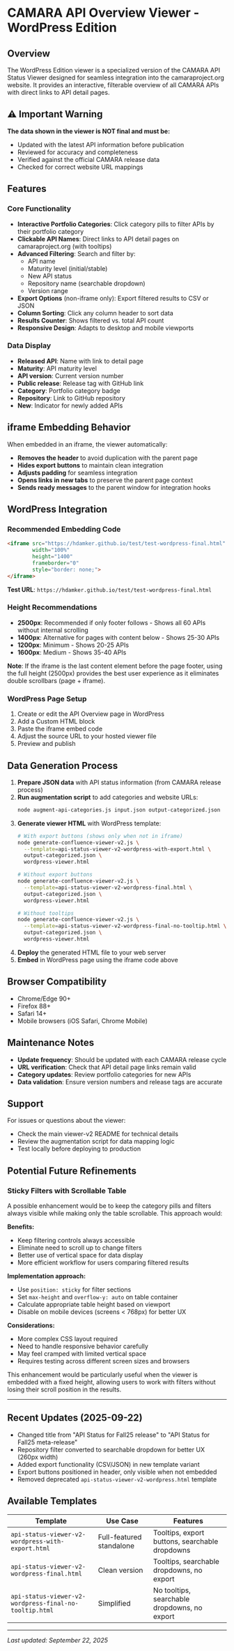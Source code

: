 # CAMARA API Overview Viewer - WordPress Edition

## Overview

The WordPress Edition viewer is a specialized version of the CAMARA API Status Viewer designed for seamless integration into the camaraproject.org website. It provides an interactive, filterable overview of all CAMARA APIs with direct links to API detail pages.

## ⚠️ Important Warning

**The data shown in the viewer is NOT final and must be:**
- Updated with the latest API information before publication
- Reviewed for accuracy and completeness
- Verified against the official CAMARA release data
- Checked for correct website URL mappings

## Features

### Core Functionality
- **Interactive Portfolio Categories**: Click category pills to filter APIs by their portfolio category
- **Clickable API Names**: Direct links to API detail pages on camaraproject.org (with tooltips)
- **Advanced Filtering**: Search and filter by:
  - API name
  - Maturity level (initial/stable)
  - New API status
  - Repository name (searchable dropdown)
  - Version range
- **Export Options** (non-iframe only): Export filtered results to CSV or JSON
- **Column Sorting**: Click any column header to sort data
- **Results Counter**: Shows filtered vs. total API count
- **Responsive Design**: Adapts to desktop and mobile viewports

### Data Display
- **Released API**: Name with link to detail page
- **Maturity**: API maturity level
- **API version**: Current version number
- **Public release**: Release tag with GitHub link
- **Category**: Portfolio category badge
- **Repository**: Link to GitHub repository
- **New**: Indicator for newly added APIs

## iframe Embedding Behavior

When embedded in an iframe, the viewer automatically:
- **Removes the header** to avoid duplication with the parent page
- **Hides export buttons** to maintain clean integration
- **Adjusts padding** for seamless integration
- **Opens links in new tabs** to preserve the parent page context
- **Sends ready messages** to the parent window for integration hooks

## WordPress Integration

### Recommended Embedding Code

```html
<iframe src="https://hdamker.github.io/test/test-wordpress-final.html"
        width="100%"
        height="1400"
        frameborder="0"
        style="border: none;">
</iframe>
```

**Test URL**: `https://hdamker.github.io/test/test-wordpress-final.html`

### Height Recommendations
- **2500px**: Recommended if only footer follows - Shows all 60 APIs without internal scrolling
- **1400px**: Alternative for pages with content below - Shows 25-30 APIs
- **1200px**: Minimum - Shows 20-25 APIs
- **1600px**: Medium - Shows 35-40 APIs

**Note**: If the iframe is the last content element before the page footer, using the full height (2500px) provides the best user experience as it eliminates double scrollbars (page + iframe).

### WordPress Page Setup
1. Create or edit the API Overview page in WordPress
2. Add a Custom HTML block
3. Paste the iframe embed code
4. Adjust the source URL to your hosted viewer file
5. Preview and publish

## Data Generation Process

1. **Prepare JSON data** with API status information (from CAMARA release process)
2. **Run augmentation script** to add categories and website URLs:
   ```bash
   node augment-api-categories.js input.json output-categorized.json
   ```
3. **Generate viewer HTML** with WordPress template:
   ```bash
   # With export buttons (shows only when not in iframe)
   node generate-confluence-viewer-v2.js \
     --template=api-status-viewer-v2-wordpress-with-export.html \
     output-categorized.json \
     wordpress-viewer.html

   # Without export buttons
   node generate-confluence-viewer-v2.js \
     --template=api-status-viewer-v2-wordpress-final.html \
     output-categorized.json \
     wordpress-viewer.html

   # Without tooltips
   node generate-confluence-viewer-v2.js \
     --template=api-status-viewer-v2-wordpress-final-no-tooltip.html \
     output-categorized.json \
     wordpress-viewer.html
   ```
4. **Deploy** the generated HTML file to your web server
5. **Embed** in WordPress page using the iframe code above

## Browser Compatibility

- Chrome/Edge 90+
- Firefox 88+
- Safari 14+
- Mobile browsers (iOS Safari, Chrome Mobile)

## Maintenance Notes

- **Update frequency**: Should be updated with each CAMARA release cycle
- **URL verification**: Check that API detail page links remain valid
- **Category updates**: Review portfolio categories for new APIs
- **Data validation**: Ensure version numbers and release tags are accurate

## Support

For issues or questions about the viewer:
- Check the main viewer-v2 README for technical details
- Review the augmentation script for data mapping logic
- Test locally before deploying to production

## Potential Future Refinements

### Sticky Filters with Scrollable Table
A possible enhancement would be to keep the category pills and filters always visible while making only the table scrollable. This approach would:

**Benefits:**
- Keep filtering controls always accessible
- Eliminate need to scroll up to change filters
- Better use of vertical space for data display
- More efficient workflow for users comparing filtered results

**Implementation approach:**
- Use `position: sticky` for filter sections
- Set `max-height` and `overflow-y: auto` on table container
- Calculate appropriate table height based on viewport
- Disable on mobile devices (screens < 768px) for better UX

**Considerations:**
- More complex CSS layout required
- Need to handle responsive behavior carefully
- May feel cramped with limited vertical space
- Requires testing across different screen sizes and browsers

This enhancement would be particularly useful when the viewer is embedded with a fixed height, allowing users to work with filters without losing their scroll position in the results.

---

## Recent Updates (2025-09-22)

- Changed title from "API Status for Fall25 release" to "API Status for Fall25 meta-release"
- Repository filter converted to searchable dropdown for better UX (260px width)
- Added export functionality (CSV/JSON) in new template variant
- Export buttons positioned in header, only visible when not embedded
- Removed deprecated `api-status-viewer-v2-wordpress.html` template

## Available Templates

| Template | Use Case | Features |
|----------|----------|----------|
| `api-status-viewer-v2-wordpress-with-export.html` | Full-featured standalone | Tooltips, export buttons, searchable dropdowns |
| `api-status-viewer-v2-wordpress-final.html` | Clean version | Tooltips, searchable dropdowns, no export |
| `api-status-viewer-v2-wordpress-final-no-tooltip.html` | Simplified | No tooltips, searchable dropdowns, no export |

---

*Last updated: September 22, 2025*